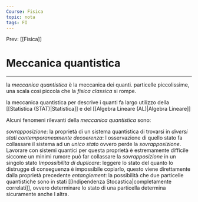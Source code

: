```yaml
---
Course: Fisica
topic: nota
tags: FI
---
```


Prev: [[Fisica]]

# Meccanica quantistica
---
la _meccanica quantistica_ è la meccanica dei quanti. particelle piccolissime, una scala cosi piccola che la _fisica classica_ si rompe.

la meccanica quantistica per descrive i quanti fa largo utilizzo della [[Statistica (STAT)|Statistica]] e del [[Algebra Lineare (AL)|Algebra Lineare]]

Alcuni fenomeni rilevanti della _meccanica quantistica_ sono:

_sovrapposizione_:
	la proprietà di un sistema quantistica di trovarsi in _diversi stati contemporaneamente_ 
_decoerenza_:
	l osservazione di quello stato fa collassare il sistema ad un _unico stato_ ovvero perde la _sovrapposizione_. Lavorare con sistemi quantici per questa proprietà è estremamente difficile siccome un minimi rumore può far collassare la _sovrapposizione_ in un singolo stato
_Impossibilita di duplicare_:
	leggere lo stato del quanto lo distrugge di conseguenza è impossibile copiarlo, questo viene direttamente dalla proprietà precedente
_entanglement_:
	la possibilità che due particelle quantistiche sono in stati [[Indipendenza Stocastica|completamente correlati]], ovvero determinare lo stato di una particella determina sicuramente anche l altra.
